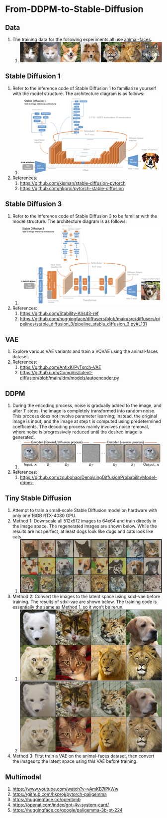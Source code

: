 # From-DDPM-to-Stable-Diffusion

## Data

1. The training data for the following experiments all use [animal-faces](https://www.kaggle.com/datasets/andrewmvd/animal-faces).
    1. ![faces](00_assets/image/animal_faces.jpg)

## Stable Diffusion 1

1. Refer to the inference code of Stable Diffusion 1 to familiarize yourself with the model structure. The architecture diagram is as follows:
    1. ![sd1](00_assets/image/sd1.png)
2. References:
    1. https://github.com/kjsman/stable-diffusion-pytorch
    2. https://github.com/hkproj/pytorch-stable-diffusion

## Stable Diffusion 3

1. Refer to the inference code of Stable Diffusion 3 to be familiar with the model structure. The architecture diagram is as follows:
    1. ![sd3](00_assets/image/sd3.png)
2. References:
    1. https://github.com/Stability-AI/sd3-ref
    2. https://github.com/huggingface/diffusers/blob/main/src/diffusers/pipelines/stable_diffusion_3/pipeline_stable_diffusion_3.py#L131

## VAE

1. Explore various VAE variants and train a VQVAE using the animal-faces dataset.
2. References:
   1. https://github.com/AntixK/PyTorch-VAE
   2. https://github.com/CompVis/latent-diffusion/blob/main/ldm/models/autoencoder.py

## DDPM

1. During the encoding process, noise is gradually added to the image, and after T steps, the image is completely transformed into random noise. This process does not involve parameter learning; instead, the original image is input, and the image at step t is computed using predetermined coefficients. The decoding process mainly involves noise removal, where noise is progressively reduced until the desired image is generated.
   1. ![](00_assets/image/ddpm.png)
2. References:
   1. https://github.com/zoubohao/DenoisingDiffusionProbabilityModel-ddpm-

## Tiny Stable Diffusion

1. Attempt to train a small-scale Stable Diffusion model on hardware with only one 16GB RTX-4080 GPU.
2. Method 1: Downscale all 512x512 images to 64x64 and train directly in the image space. The regenerated images are shown below. While the results are not perfect, at least dogs look like dogs and cats look like cats.
    1. ![](00_assets/image/animal_faces_generated_method1.png)
3. Method 2: Convert the images to the latent space using sdxl-vae before training. The results of sdxl-vae are shown below. The training code is essentially the same as Method 1, so it won’t be rerun.
   1. ![](00_assets/image/animal_faces_raw.png)
   2. ![](00_assets/image/animal_faces_sdxl_vae_latent.png)
4. Method 3: First train a VAE on the animal-faces dataset, then convert the images to the latent space using this VAE before training.


## Multimodal

1. https://www.youtube.com/watch?v=vAmKB7iPkWw
2. https://github.com/hkproj/pytorch-paligemma
3. https://huggingface.co/openbmb
4. https://openai.com/index/gpt-4v-system-card/
5. https://huggingface.co/google/paligemma-3b-pt-224